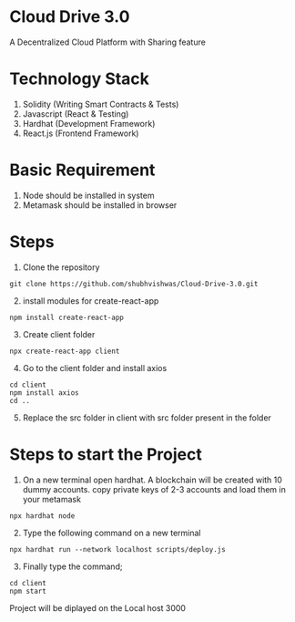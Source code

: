 # Cloud Drive 3.0

A Decentralized Cloud Platform with Sharing feature

# Technology Stack
1. Solidity (Writing Smart Contracts & Tests)
2. Javascript (React & Testing)
3. Hardhat (Development Framework)
4. React.js (Frontend Framework)


# Basic Requirement
1. Node should be installed in system
2. Metamask should be installed in browser

# Steps
1. Clone the repository
```
git clone https://github.com/shubhvishwas/Cloud-Drive-3.0.git
```
2. install modules for create-react-app
```
npm install create-react-app
```
3. Create client folder
```
npx create-react-app client
```
4. Go to the client folder and install axios
```
cd client
npm install axios
cd ..
```
5. Replace the src folder in client with src folder present in the folder

# Steps to start the Project

1. On a new terminal open hardhat. A blockchain will be created with 10 dummy accounts. copy private keys of 2-3 accounts and load them in your metamask
```
npx hardhat node
```
2. Type the following command on a new terminal
```
npx hardhat run --network localhost scripts/deploy.js
```
3. Finally type the command;
```
cd client
npm start
```
Project will be diplayed on the Local host 3000
